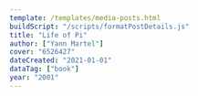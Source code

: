 ```yaml
---
template: /templates/media-posts.html
buildScript: "/scripts/formatPostDetails.js"
title: "Life of Pi"
author: ["Yann Martel"]
cover: "6526427"
dateCreated: "2021-01-01"
dataTag: ["book"]
year: "2001"
---
```

